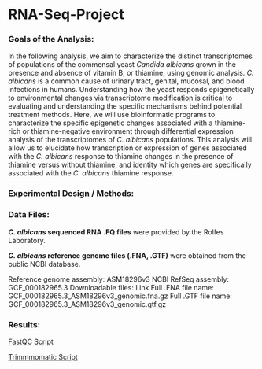 # RNA-Seq-Project
<h3>Goals of the Analysis:</h3>
<p>In the following analysis, we aim to characterize the distinct transcriptomes of populations of the commensal yeast <i>Candida albicans</i> grown in the presence and absence of vitamin B, or thiamine, using genomic analysis. <i>C. albicans</i> is a common cause of urinary tract, genital, mucosal, and blood infections in humans. Understanding how the yeast responds epigenetically to environmental changes via transcriptome modification is critical to evaluating and understanding the specific mechanisms behind potential treatment methods. Here, we will use bioinformatic programs to characterize the specific epigenetic changes associated with a thiamine-rich or thiamine-negative environment through differential expression analysis of the transcriptomes of <i>C. albicans</i> populations. This analysis will allow us to elucidate how transcription or expression of genes associated with the <i>C. albicans</i> response to thiamine changes in the presence of thiamine versus without thiamine, and identity which genes are specifically associated with the <i>C. albicans</i> thiamine response.</p>
<h3>Experimental Design / Methods:</h3>
<h3>Data Files:</h3>
<p><b><i>C. albicans</i> sequenced RNA .FQ files</b> were provided by the Rolfes Laboratory.</p>
<p><b><i>C. albicans</i> reference genome files (.FNA, .GTF)</b> were obtained from the public <ahref=/https://www.ncbi.nlm.nih.gov/datasets/genome/GCF_000182965.3/> NCBI database.</a></p>
	Reference genome assembly: ASM18296v3
	NCBI RefSeq assembly: GCF_000182965.3
	Downloadable files: Link
	Full .FNA file name: GCF_000182965.3_ASM18296v3_genomic.fna.gz
	Full .GTF file name: GCF_000182965.3_ASM18296v3_genomic.gtf.gz
 
<h3>Results:</h3>


<a href=/fastqc.SBATCH> FastQC Script</a>

<a href=/trimmomatic.SBATCH> Trimmmomatic Script<a/>
